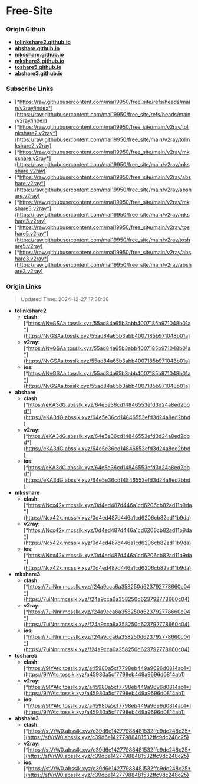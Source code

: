 # Free-Site

### Origin Github

- [**tolinkshare2.github.io**](https://github.com/tolinkshare2/tolinkshare2.github.io)
- [**abshare.github.io**](https://github.com/abshare/abshare.github.io)
- [**mksshare.github.io**](https://github.com/mksshare/mksshare.github.io)
- [**mkshare3.github.io**](https://github.com/mkshare3/mkshare3.github.io)
- [**toshare5.github.io**](https://github.com/toshare5/toshare5.github.io)
- [**abshare3.github.io**](https://github.com/abshare3/abshare3.github.io)

### Subscribe Links

- [*https://raw.githubusercontent.com/mai19950/free_site/refs/heads/main/v2ray/index*](https://raw.githubusercontent.com/mai19950/free_site/refs/heads/main/v2ray/index)
- [*https://raw.githubusercontent.com/mai19950/free_site/main/v2ray/tolinkshare2.v2ray*](https://raw.githubusercontent.com/mai19950/free_site/main/v2ray/tolinkshare2.v2ray)
- [*https://raw.githubusercontent.com/mai19950/free_site/main/v2ray/mksshare.v2ray*](https://raw.githubusercontent.com/mai19950/free_site/main/v2ray/mksshare.v2ray)
- [*https://raw.githubusercontent.com/mai19950/free_site/main/v2ray/abshare.v2ray*](https://raw.githubusercontent.com/mai19950/free_site/main/v2ray/abshare.v2ray)
- [*https://raw.githubusercontent.com/mai19950/free_site/main/v2ray/mkshare3.v2ray*](https://raw.githubusercontent.com/mai19950/free_site/main/v2ray/mkshare3.v2ray)
- [*https://raw.githubusercontent.com/mai19950/free_site/main/v2ray/toshare5.v2ray*](https://raw.githubusercontent.com/mai19950/free_site/main/v2ray/toshare5.v2ray)
- [*https://raw.githubusercontent.com/mai19950/free_site/main/v2ray/abshare3.v2ray*](https://raw.githubusercontent.com/mai19950/free_site/main/v2ray/abshare3.v2ray)

### Origin Links

> Updated Time: 2024-12-27 17:38:38

- **tolinkshare2**
  - **clash**: [*https://NvGSAa.tosslk.xyz/55ad84a65b3abb4007185b971048b01a*](https://NvGSAa.tosslk.xyz/55ad84a65b3abb4007185b971048b01a)
  - **v2ray**: [*https://NvGSAa.tosslk.xyz/55ad84a65b3abb4007185b971048b01a*](https://NvGSAa.tosslk.xyz/55ad84a65b3abb4007185b971048b01a)
  - **ios**: [*https://NvGSAa.tosslk.xyz/55ad84a65b3abb4007185b971048b01a*](https://NvGSAa.tosslk.xyz/55ad84a65b3abb4007185b971048b01a)
- **abshare**
  - **clash**: [*https://eKA3dG.absslk.xyz/64e5e36cd14846553efd3d24a8ed2bbd*](https://eKA3dG.absslk.xyz/64e5e36cd14846553efd3d24a8ed2bbd)
  - **v2ray**: [*https://eKA3dG.absslk.xyz/64e5e36cd14846553efd3d24a8ed2bbd*](https://eKA3dG.absslk.xyz/64e5e36cd14846553efd3d24a8ed2bbd)
  - **ios**: [*https://eKA3dG.absslk.xyz/64e5e36cd14846553efd3d24a8ed2bbd*](https://eKA3dG.absslk.xyz/64e5e36cd14846553efd3d24a8ed2bbd)
- **mksshare**
  - **clash**: [*https://Ncx42x.mcsslk.xyz/0d4ed487d446a1cd6206cb82ad11b9da*](https://Ncx42x.mcsslk.xyz/0d4ed487d446a1cd6206cb82ad11b9da)
  - **v2ray**: [*https://Ncx42x.mcsslk.xyz/0d4ed487d446a1cd6206cb82ad11b9da*](https://Ncx42x.mcsslk.xyz/0d4ed487d446a1cd6206cb82ad11b9da)
  - **ios**: [*https://Ncx42x.mcsslk.xyz/0d4ed487d446a1cd6206cb82ad11b9da*](https://Ncx42x.mcsslk.xyz/0d4ed487d446a1cd6206cb82ad11b9da)
- **mkshare3**
  - **clash**: [*https://7uiNnr.mcsslk.xyz/f24a9cca6a358250d623792778660c04*](https://7uiNnr.mcsslk.xyz/f24a9cca6a358250d623792778660c04)
  - **v2ray**: [*https://7uiNnr.mcsslk.xyz/f24a9cca6a358250d623792778660c04*](https://7uiNnr.mcsslk.xyz/f24a9cca6a358250d623792778660c04)
  - **ios**: [*https://7uiNnr.mcsslk.xyz/f24a9cca6a358250d623792778660c04*](https://7uiNnr.mcsslk.xyz/f24a9cca6a358250d623792778660c04)
- **toshare5**
  - **clash**: [*https://9IYAtc.tosslk.xyz/a45980a5cf7798eb449a9696d0814ab1*](https://9IYAtc.tosslk.xyz/a45980a5cf7798eb449a9696d0814ab1)
  - **v2ray**: [*https://9IYAtc.tosslk.xyz/a45980a5cf7798eb449a9696d0814ab1*](https://9IYAtc.tosslk.xyz/a45980a5cf7798eb449a9696d0814ab1)
  - **ios**: [*https://9IYAtc.tosslk.xyz/a45980a5cf7798eb449a9696d0814ab1*](https://9IYAtc.tosslk.xyz/a45980a5cf7798eb449a9696d0814ab1)
- **abshare3**
  - **clash**: [*https://stVrW0.absslk.xyz/c39d6e14277988481532ffc9dc248c25*](https://stVrW0.absslk.xyz/c39d6e14277988481532ffc9dc248c25)
  - **v2ray**: [*https://stVrW0.absslk.xyz/c39d6e14277988481532ffc9dc248c25*](https://stVrW0.absslk.xyz/c39d6e14277988481532ffc9dc248c25)
  - **ios**: [*https://stVrW0.absslk.xyz/c39d6e14277988481532ffc9dc248c25*](https://stVrW0.absslk.xyz/c39d6e14277988481532ffc9dc248c25)
